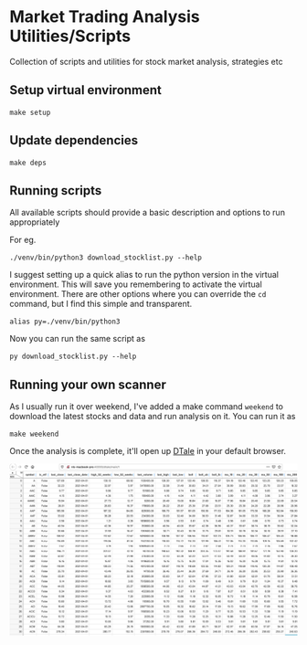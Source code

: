 # Market Trading Analysis Utilities/Scripts

Collection of scripts and utilities for stock market analysis, strategies etc

## Setup virtual environment

```shell
make setup
```

## Update dependencies

```shell
make deps
```

## Running scripts

All available scripts should provide a basic description and options to run appropriately

For eg.

```shell
./venv/bin/python3 download_stocklist.py --help
```

I suggest setting up a quick alias to run the python version in the virtual environment. This will save you remembering
to activate the virtual environment. 
There are other options where you can override the `cd` command, but I find this
simple and transparent.

```
alias py=./venv/bin/python3
```

Now you can run the same script as

```shell
py download_stocklist.py --help
```

## Running your own scanner

As I usually run it over weekend, I've added a make command `weekend` to download the latest stocks and data and run
analysis on it. 
You can run it as

```shell
make weekend
```

Once the analysis is complete, it'll open up [DTale](https://pypi.org/project/dtale/) in your default browser.

![DTale](docs/images/dtale.gif)


